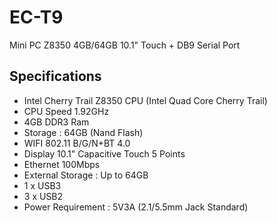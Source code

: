 # EC-T9
Mini PC Z8350 4GB/64GB 10.1" Touch + DB9 Serial Port

## Specifications 
- Intel Cherry Trail Z8350 CPU (Intel Quad Core Cherry Trail) 
- CPU Speed 1.92GHz
- 4GB DDR3 Ram 
- Storage : 64GB (Nand Flash) 
- WIFI 802.11 B/G/N+BT 4.0
- Display 10.1" Capacitive Touch 5 Points
- Ethernet 100Mbps
- External Storage : Up to 64GB
- 1 x USB3
- 3 x USB2 
- Power Requirement : 5V3A (2.1/5.5mm Jack Standard)
